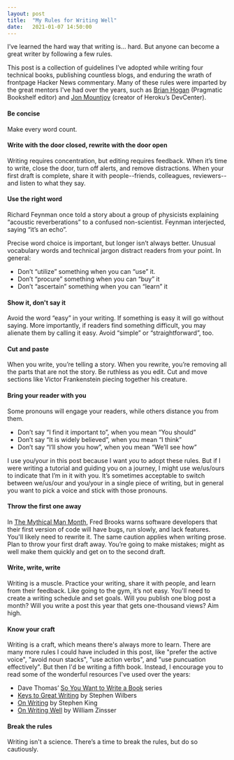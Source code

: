 ```yaml
---
layout: post
title:  "My Rules for Writing Well"
date:   2021-01-07 14:50:00
---
```


I’ve learned the hard way that writing is… hard. But anyone can become a great writer by following a few rules.

This post is a collection of guidelines I’ve adopted while writing four technical books, publishing countless blogs, and enduring the wrath of frontpage Hacker News commentary. Many of these rules were imparted by the great mentors I've had over the years, such as [Brian Hogan](https://twitter.com/bphogan) (Pragmatic Bookshelf editor) and [Jon Mountjoy](https://twitter.com/jonmountjoy) (creator of Heroku’s DevCenter).

#### Be concise
Make every word count.

#### Write with the door closed, rewrite with the door open
Writing requires concentration, but editing requires feedback. When it’s time to write, close the door, turn off alerts, and remove distractions. When your first draft is complete, share it with people--friends, colleagues, reviewers--and listen to what they say.

#### Use the right word
Richard Feynman once told a story about a group of physicists explaining “acoustic reverberations” to a confused non-scientist. Feynman interjected, saying “it’s an echo”.

Precise word choice is important, but longer isn’t always better. Unusual vocabulary words and technical jargon distract readers from your point. In general:
* Don’t “utilize” something when you can “use” it.
* Don’t “procure” something when you can “buy” it
* Don’t “ascertain” something when you can “learn” it

#### Show it, don't say it
Avoid the word “easy” in your writing. If something is easy it will go without saying. More importantly, if readers find something difficult, you may alienate them by calling it easy. Avoid “simple” or “straightforward”, too.

#### Cut and paste
When you write, you’re telling a story. When you rewrite, you’re removing all the parts that are not the story. Be ruthless as you edit. Cut and move sections like Victor Frankenstein piecing together his creature.

#### Bring your reader with you
Some pronouns will engage your readers, while others distance you from them.
* Don’t say “I find it important to”, when you mean “You should”
* Don’t say “It is widely believed”, when you mean “I think”
* Don’t say “I’ll show you how”, when you mean “We’ll see how”

I use you/your in this post because I want _you_ to adopt these rules. But if I were writing a tutorial and guiding you on a journey, I might use we/us/ours to indicate that I’m in it with you. It’s sometimes acceptable to switch between we/us/our and you/your in a single piece of writing, but in general you want to pick a voice and stick with those pronouns.

#### Throw the first one away
In [The Mythical Man Month](https://en.wikipedia.org/wiki/The_Mythical_Man-Month), Fred Brooks warns software developers that their first version of code will have bugs, run slowly, and lack features. You'll likely need to rewrite it. The same caution applies when writing prose. Plan to throw your first draft away. You’re going to make mistakes; might as well make them quickly and get on to the second draft.

#### Write, write, write
Writing is a muscle. Practice your writing, share it with people, and learn from their feedback. Like going to the gym, it’s not easy. You'll need to create a writing schedule and set goals. Will you publish one blog post a month? Will you write a post this year that gets one-thousand views? Aim high.

#### Know your craft
Writing is a craft, which means there's always more to learn. There are many more rules I could have included in this post, like "prefer the active voice", "avoid noun stacks", "use action verbs", and "use puncuation effectively". But then I'd be writing a fifth book. Instead, I encourage you to read some of the wonderful resources I've used over the years:

* Dave Thomas’ [So You Want to Write a Book](https://pragdave.me/blog/2007/03/04/sywtwab-1-so-you-want-to-write-a-book.html) series
* [Keys to Great Writing](http://www.wilbers.com/Keys.htm) by Stephen Wilbers
* [On Writing](https://en.wikipedia.org/wiki/On_Writing%3A_A_Memoir_of_the_Craft) by Stephen King
* [On Writing Well](https://www.goodreads.com/book/show/53343.On_Writing_Well) by William Zinsser

#### Break the rules
Writing isn't a science. There’s a time to break the rules, but do so cautiously.
